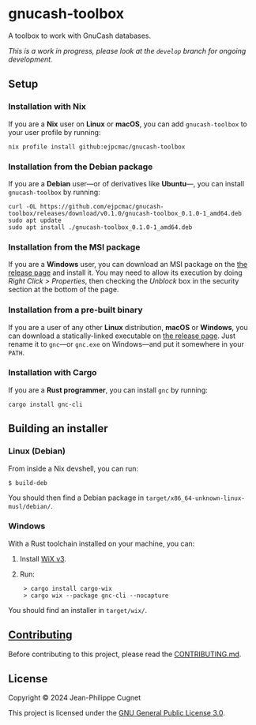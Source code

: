 # gnucash-toolbox

A toolbox to work with GnuCash databases.

*This is a work in progress, please look at the `develop` branch for ongoing
development.*

## Setup

### Installation with Nix

If you are a **Nix** user on **Linux** or **macOS**, you can add
`gnucash-toolbox` to your user profile by running:

    nix profile install github:ejpcmac/gnucash-toolbox

### Installation from the Debian package

If you are a **Debian** user—or of derivatives like **Ubuntu**—, you can install
`gnucash-toolbox` by running:

    curl -OL https://github.com/ejpcmac/gnucash-toolbox/releases/download/v0.1.0/gnucash-toolbox_0.1.0-1_amd64.deb
    sudo apt update
    sudo apt install ./gnucash-toolbox_0.1.0-1_amd64.deb

### Installation from the MSI package

If you are a **Windows** user, you can download an MSI package on the [the
release
page](https://github.com/ejpcmac/gnucash-toolbox/releases/latest)
and install it. You may need to allow its execution by doing *Right Click >
Properties*, then checking the *Unblock* box in the security section at the
bottom of the page.

### Installation from a pre-built binary

If you are a user of any other **Linux** distribution, **macOS** or **Windows**,
you can download a statically-linked executable on [the release
page](https://github.com/ejpcmac/gnucash-toolbox/releases/latest). Just rename
it to `gnc`—or `gnc.exe` on Windows—and put it somewhere in your `PATH`.

### Installation with Cargo

If you are a **Rust programmer**, you can install `gnc` by running:

    cargo install gnc-cli

## Building an installer

### Linux (Debian)

From inside a Nix devshell, you can run:

    $ build-deb

You should then find a Debian package in
`target/x86_64-unknown-linux-musl/debian/`.

### Windows

With a Rust toolchain installed on your machine, you can:

1. Install [WiX v3](https://wixtoolset.org/docs/wix3/).

2. Run:

        > cargo install cargo-wix
        > cargo wix --package gnc-cli --nocapture

You should find an installer in `target/wix/`.

## [Contributing](CONTRIBUTING.md)

Before contributing to this project, please read the
[CONTRIBUTING.md](CONTRIBUTING.md).

## License

Copyright © 2024 Jean-Philippe Cugnet

This project is licensed under the [GNU General Public License 3.0](LICENSE).

